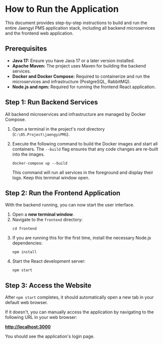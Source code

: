 # How to Run the Application

This document provides step-by-step instructions to build and run the entire Jaengyi PMS application stack, including all backend microservices and the frontend web application.

## Prerequisites

-   **Java 17:** Ensure you have Java 17 or a later version installed.
-   **Apache Maven:** The project uses Maven for building the backend services.
-   **Docker and Docker Compose:** Required to containerize and run the microservices and infrastructure (PostgreSQL, RabbitMQ).
-   **Node.js and npm:** Required for running the frontend React application.

## Step 1: Run Backend Services

All backend microservices and infrastructure are managed by Docker Compose.

1.  Open a terminal in the project's root directory (`C:\05.Project\jaengyiPMS`).
2.  Execute the following command to build the Docker images and start all containers. The `--build` flag ensures that any code changes are re-built into the images.

    ```shell
    docker-compose up --build
    ```

    This command will run all services in the foreground and display their logs. Keep this terminal window open.

## Step 2: Run the Frontend Application

With the backend running, you can now start the user interface.

1.  Open a **new terminal window**.
2.  Navigate to the `frontend` directory:
    ```shell
    cd frontend
    ```
3.  If you are running this for the first time, install the necessary Node.js dependencies:
    ```shell
    npm install
    ```
4.  Start the React development server:
    ```shell
    npm start
    ```

## Step 3: Access the Website

After `npm start` completes, it should automatically open a new tab in your default web browser.

If it doesn't, you can manually access the application by navigating to the following URL in your web browser:

**[http://localhost:3000](http://localhost:3000)**

You should see the application's login page.
